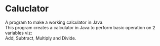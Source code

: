 # Caluclator

A program to make a working calculator in Java.<br>
This program creates a calculator in Java to perform basic operation on 2 variables viz:<br>
Add, Subtract, Multiply and Divide.

##
